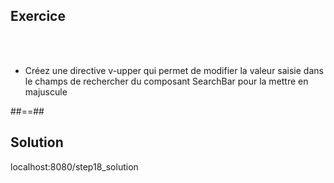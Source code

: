 <!-- .slide: class="sfeir-bg-pink exercice" -->
## Exercice
<br><br>
<ul>
    <li>Créez une directive v-upper qui permet de modifier la valeur saisie dans le champs de rechercher du composant SearchBar pour la mettre en majuscule</li>
</ul>

##==##

<!-- .slide: class="sfeir-bg-blue exercice" -->
## Solution
<span class="full-center">localhost:8080/step18_solution</span>
